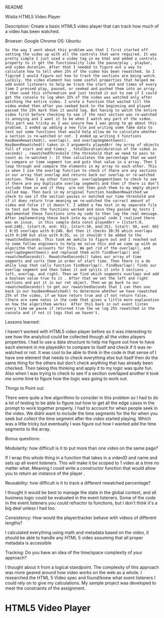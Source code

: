 README

Wistia HTML5 Video Player

Description:
Create a basic HTML5 video player that can track how much of a video has been watched.

Browser: Google Chrome
OS: Ubuntu

	So the way I went about this problem was that I first started off setting the video up with all the controls that were required. It was pretty simple I just used a video tag in my html and added a controls property to it get the functionality like the pause/play , playbar, and video duration. After that I needed to figure out a way to calculate how to tell when 25% of the video has been rewatched. So I figured I would figure out how to track the sections are being watch. Luckily, the video element has some useful properties that helped me add event listeners to help me track the start and end times of every time I pressed play, paused, or seeked and pushed them into an array. I then used this information and just tested it out to see if I could get the console to log when 25% of the video was watched only after watching the entire video. I wrote a function that waited till the video ended then after you seeked back to the beginning and played passed the 25% mark then it would log. But having to watch the entire video first before checking to see if the next section was re-watched is annoying and I want it to be when I watch any part of the video. This part was tricky as I was unsure how I was going to go about this problem. I ended up adding a new file and writing some fake data to test out some functions that would help allow me to calculate whether a section is re-watched or not. I ended up writing 3 functions hasBeenRewatched(), overlap(), and overlapSegmentSeen(). HasBeenRewatched() takes in 3 arguments playedArr (my array of objects full of start and end times) , totalDuration(duration of the video in seconds) , rewatchedThreshold (the threshold that we need to pass to count as re-watched ). It then calculates the percentage that we want to compare or time segment too and puts that value in a array. Then I loop through and compare the elements in my array to each other. This is when I use the overlap function to check if there are any sections in our array that overlap and returns back our overlap or re-watched section. Then I my other function  overlapSegmentSeen to check to see if there are any duplicate overlap segments and then if there is don’t include them in and if they  are not then push them to my empty object called map. Then back in my original function hasBeenRewatched we check to see if the section passes or matched our time threshold and if it does return true meaning we re-watched the correct amount of video and false if it doesn’t. I added a few test in my separate file to test out how the functions worked and once they passed my tests I implemented these functions into my code to then log the real message. After implementing these back into my original code I realized there was an issue,  in this sample data const playedArr = [{start:0, end:240}, {start:0, end: 55}, {start:30, end:35}, {start: 50, end: 60} ] 0:55 overlaps with 0:240. But then it checks 30:35 which overlaps with 0:240 but also with 0:55, so it shouldn't be added to the rewatchedSeconds. This took me awhile to figure out and I reached out to some fellow engineers to help me solve this and we came up with an algorithm that accounts for this. We got rid of the overlap(), and overlapSegmentSeen() and replaced them with findOverlap() and rewatchedSeconds(). RewatchedSeconds() takes our array of time segments and sorts them in order of start time. Then there is a do while loop that calls function findOverlap(). FindOverlap() finds our overlap segment and then takes it and splits it into 3 sections , left, overlap, and right. Then we find which segments overlaps and add a boolean value true to it . After that we set the left and right sections and put it in our ret object. Then we go back to our rewatchedSeconds() to get our rewatchedSeconds that I can then use back in our hasBeenRewatched() to determine whether we have rewatched 25% of the video, if we have return true and if not return false. (there are some notes in the code that gives a little more explanation on how the algorithem works)  After this back in out event listen every time we pause if returned true the we log 25% rewatched in the console and if not it logs that we haven't.

Lessons learned:

I haven’t worked with HTML5 video player before so it was interesting to see how the analyticd could be collected though all the video players properties. I had to use a data structure to help me figure out how to have each element in me playedArr to compare to itself and check if it was re-watched or not.  It was cool to be able to think in the code in that sense of I have one element that needs to check everything else but itself then do the same thing for the others but don't check anything that has already been checked. Then taking this thinking and apply it to my logic was quite fun. Also when I was trying to check to see if a section overlaped another it took me some time to figure how the logic was going to work out.

Things to Point out:

There were quite a few algorithms to consider in this problem so I had to do a lot of testing  to be able to figure out how to get all the edge cases in the prompt to work together properly. I had to account for when people seek in the video. We didnt want to include the time segments for the for when you seek but collect the time segment after the video started playing. Which was a little tricky but eventually I was figure out how I wanted add the time segments to the array.

Bonus questions:

Modularity: how difficult is it to put more than one video on the same page?

If I wrap this whole thing in a function that takes in a videoID and name and sets up all event listeners. This will make it be scoped to 1 video at a time no matter what. Meaning I could write a constructor function that would allow you to return an instance of the player .

Reusability: how difficult is it to track a different rewatched percentage?

I thought it would be best to manage the state in the global context, and all business logic could be evaluated in the event listeners. Some of the code in the event listeners you could refractor to functions, but I don't think it's a big deal unless I had too.

Consistency: How would the player/tracker behave with videos of different lengths?

I calculated everything using math and metadata based on the video, it should be able to handle any HTML 5 video assuming that all proper metadata is accessible

Tracking: Do you have an idea of the time/space complexity of your approach?

I thought about it from a logical standpoint. The complexity of this approach was more geared around how video works on the web as a whole. I researched the HTML 5 Video spec and found/knew what event listeners I could rely on to give my calculations. My sample project was developed to meet the constraints of the assignment.
# HTML5 Video Player
